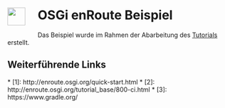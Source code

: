 <h1><img src="http://enroute.osgi.org/img/enroute-logo-64.png" witdh=40px style="float:left;margin: 0 1em 1em 0;width:40px">
OSGi enRoute Beispiel</h1>

Das Beispiel wurde im Rahmen der Abarbeitung des [Tutorials](http://enroute.osgi.org/book/220-tutorial-base.html) erstellt.

<h2>Weiterführende Links</h2>
* [1]: http://enroute.osgi.org/quick-start.html
* [2]: http://enroute.osgi.org/tutorial_base/800-ci.html
* [3]: https://www.gradle.org/
